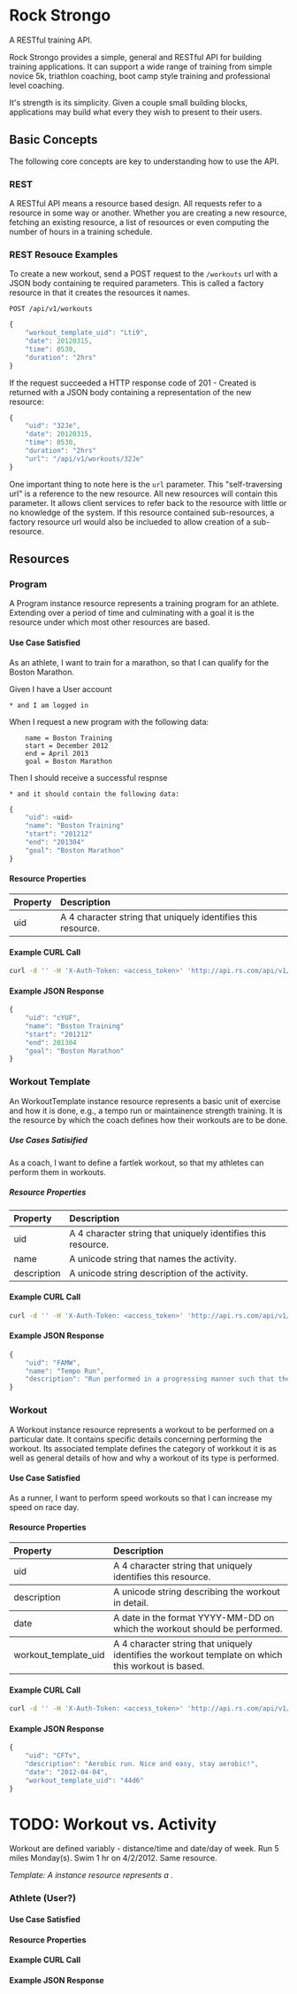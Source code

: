 # Rock Strongo
A RESTful training API.

Rock Strongo provides a simple, general and RESTful API for building training applications. It can support a wide range of training from simple novice 5k, triathlon coaching, boot camp style training and professional level coaching.

It's strength is its simplicity. Given a couple small building blocks, applications may build what every they wish to present to their users.

## Basic Concepts
The following core concepts are key to understanding how to use the API.

### REST
A RESTful API means a resource based design. All requests refer to a resource in some way or another. Whether you are creating a new resource, fetching an existing resource, a list of resources or even computing the number of hours in a training schedule.

### REST Resouce Examples

To create a new workout, send a POST request to the ``/workouts`` url with a JSON body containing te required parameters. This is called a factory resource in that it creates the resources it names.

    POST /api/v1/workouts

```javascript
{
    "workout_template_uid": "Lti9",
    "date": 20120315,
    "time": 0530,
    "duration": "2hrs"
}
```

If the request succeeded a HTTP response code of 201 - Created is returned with a JSON body containing a representation of the new resource:

```javascript
{
    "uid": "32Je",
    "date": 20120315,
    "time": 0530,
    "duration": "2hrs"
    "url": "/api/v1/workouts/32Je"
}
```

One important thing to note here is the ``url`` parameter. This "self-traversing url" is a reference to the new resource. All new resources will contain this parameter. It allows client services to refer back to the resource with little or no knowledge of the system. If this resource contained sub-resources, a factory resource url would also be inclueded to allow creation of a sub-resource.

## Resources

### Program
A Program instance resource represents a training program for an athlete. Extending over a period of time and culminating with a goal it is the resource under which most other resources are based.

#### Use Case Satisfied
As an athlete, I want to train for a marathon, so that I can qualify for the Boston Marathon.

Given I have a User account

    * and I am logged in
    
When I request a new program with the following data:

```
    name = Boston Training
    start = December 2012
    end = April 2013
    goal = Boston Marathon
```

Then I should receive a successful respnse

    * and it should contain the following data:

```javascript
{
    "uid": <uid>
    "name": "Boston Training"
    "start": "201212"
    "end": "201304"
    "goal": "Boston Marathon"
}
```

#### Resource Properties
<table>
    <thead>
        <tr>
            <th align="left">Property</th>
            <th align="left">Description</th>
            </tr>
    </thead>
    <tbody>
        <tr>
            <td align="left">uid</td>
            <td align="left">A 4 character string that uniquely identifies this resource.</td>
        </tr>
    </tbody>
</table>

#### Example CURL Call

```bash
curl -d '' -H 'X-Auth-Token: <access_token>' 'http://api.rs.com/api/v1/programs'
```

#### Example JSON Response

```javascript
{
    "uid": "cYUF",
    "name": "Boston Training"
    "start": "201212"
    "end": 201304
    "goal": "Boston Marathon"
}
```

### Workout Template
An WorkoutTemplate instance resource represents a basic unit of exercise and how it is done, e.g., a tempo run or maintainence strength training. It is the resource by which the coach defines how their workouts are to be done.

##### Use Cases Satisified
As a coach, I want to define a fartlek workout, so that my athletes can perform them in workouts.

##### Resource Properties
<table>
    <thead>
        <tr>
            <th align="left">Property</th>
            <th align="left">Description</th>
            </tr>
    </thead>
    <tbody>
        <tr>
            <td align="left">uid</td>
            <td align="left">A 4 character string that uniquely identifies this resource.</td>
        </tr>
        <tr>
            <td align="left">name</td>
            <td align="left">A unicode string that names the activity.</td>
        </tr>
        <tr>
            <td align="left">description</td>
            <td align="left">A unicode string description of the activity.</td>
        </tr>
    </tbody>
</table>

#### Example CURL Call
```bash
curl -d '' -H 'X-Auth-Token: <access_token>' 'http://api.rs.com/api/v1/activity_templates'
```

#### Example JSON Response
```javascript
{
    "uid": "FAMW",
    "name": "Tempo Run",
    "description": "Run performed in a progressing manner such that the beginning is easy and the middle approaches goal race pace. The tempo portion is held for some time before tapering back down and finishing easy."
}
```

### Workout
A Workout instance resource represents a workout to be performed on a particular date. It contains specific details concerning performing the workout. Its associated template defines the category of workkout it is as well as general details of how and why a workout of its type is performed.

#### Use Case Satisfied
As a runner, I want to perform speed workouts so that I can increase my speed on race day.

#### Resource Properties
<table>
    <thead>
        <tr>
            <th align="left">Property</th>
            <th align="left">Description</th>
            </tr>
    </thead>
    <tbody>
        <tr>
            <td align="left">uid</td>
            <td align="left">A 4 character string that uniquely identifies this resource.</td>
        </tr>
    </tbody>
    <tbody>
        <tr>
            <td align="left">description</td>
            <td align="left">A unicode string describing the workout in detail.</td>
        </tr>
    </tbody>
    <tbody>
        <tr>
            <td align="left">date</td>
            <td align="left">A date in the format YYYY-MM-DD on which the workout should be performed.</td>
        </tr>
    </tbody>
    <tbody>
        <tr>
            <td align="left">workout_template_uid</td>
            <td align="left">A 4 character string that uniquely identifies the workout template on which this workout is based.</td>
        </tr>
    </tbody>
</table>

#### Example CURL Call

```bash
curl -d '' -H 'X-Auth-Token: <access_token>' 'http://api.rs.com/api/v1/programs/cYUF/workouts'
```

#### Example JSON Response

```javascript
{
    "uid": "CFTv",
    "description": "Aerobic run. Nice and easy, stay aerobic!",
    "date": "2012-04-04",
    "workout_template_uid": "44d6"
}
```

# TODO: Workout vs. Activity
Workout are defined variably - distance/time and date/day of week. Run 5 miles Monday(s). Swim 1 hr on 4/2/2012. Same resource.

*Template: A <Resource> instance resource represents a <long description>.*

### Athlete (User?)
#### Use Case Satisfied
#### Resource Properties
#### Example CURL Call
#### Example JSON Response
